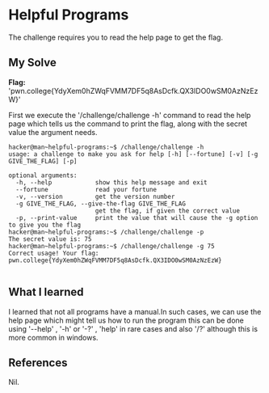 # Helpful Programs
The challenge requires you to read the help page to get the flag.

## My Solve
**Flag:**  'pwn.college{YdyXem0hZWqFVMM7DF5q8AsDcfk.QX3IDO0wSM0AzNzEzW}'

First we execute the '/challenge/challenge -h' command to read the help page which tells us the command to print the flag, along with the secret value the argument needs.

```
hacker@man~helpful-programs:~$ /challenge/challenge -h
usage: a challenge to make you ask for help [-h] [--fortune] [-v] [-g GIVE_THE_FLAG] [-p]

optional arguments:
  -h, --help            show this help message and exit
  --fortune             read your fortune
  -v, --version         get the version number
  -g GIVE_THE_FLAG, --give-the-flag GIVE_THE_FLAG
                        get the flag, if given the correct value
  -p, --print-value     print the value that will cause the -g option to give you the flag
hacker@man~helpful-programs:~$ /challenge/challenge -p
The secret value is: 75
hacker@man~helpful-programs:~$ /challenge/challenge -g 75
Correct usage! Your flag: pwn.college{YdyXem0hZWqFVMM7DF5q8AsDcfk.QX3IDO0wSM0AzNzEzW}


```

## What I learned
I learned that not all programs have a manual.In such cases, we can use the help page which might tell us how to run the program this can be done using '--help' , '-h' or '-?' , 'help' in rare cases and also '/?' although this is more common in windows. 

## References
Nil.
